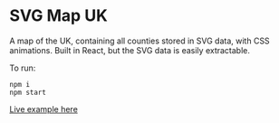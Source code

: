 # SVG Map UK

A map of the UK, containing all counties stored in SVG data, with CSS animations. Built in React, but the SVG data is easily extractable.

To run:

```
npm i
npm start
```

[Live example here](https://hopeful-williams-c74d6f.netlify.com/)
